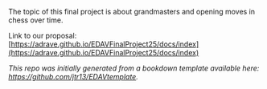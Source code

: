 The topic of this final project is about grandmasters and opening moves in chess over time.

Link to our proposal: [https://adrave.github.io/EDAVFinalProject25/docs/index](https://adrave.github.io/EDAVFinalProject25/docs/index)

*This repo was initially generated from a bookdown template available here: https://github.com/jtr13/EDAVtemplate.*	
